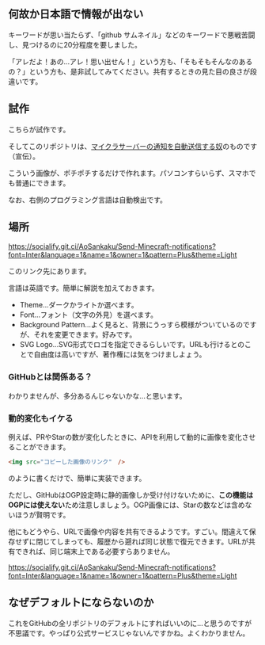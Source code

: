
## 何故か日本語で情報が出ない

キーワードが思い当たらず、「github サムネイル」などのキーワードで悪戦苦闘し、見つけるのに20分程度を要しました。

「アレだよ！あの…アレ！思い出せん！」という方も、「そもそもそんなのあるの？」という方も、是非試してみてください。共有するときの見た目の良さが段違いです。

## 試作

こちらが試作です。



そしてこのリポジトリは、[マイクラサーバーの通知を自動送信する奴]()のものです（宣伝）。

こういう画像が、ポチポチするだけで作れます。パソコンすらいらず、スマホでも普通にできます。

なお、右側のプログラミング言語は自動検出です。

## 場所

https://socialify.git.ci/AoSankaku/Send-Minecraft-notifications?font=Inter&language=1&name=1&owner=1&pattern=Plus&theme=Light

このリンク先にあります。

言語は英語です。簡単に解説を加えておきます。

- Theme…ダークかライトか選べます。
- Font…フォント（文字の外見）を選べます。
- Background Pattern…よく見ると、背景にうっすら模様がついているのですが、それを変更できます。好みです。
- SVG Logo…SVG形式でロゴを指定できるらしいです。URLも行けるとのことで自由度は高いですが、著作権には気をつけましよょう。

### GitHubとは関係ある？

わかりませんが、多分あるんじゃないかな…と思います。

### 動的変化もイケる

例えば、PRやStarの数が変化したときに、APIを利用して動的に画像を変化させることができます。

```html
<img src="コピーした画像のリンク"　/>
```

のように書くだけで、簡単に実装できます。

ただし、GitHubはOGP設定時に静的画像しか受け付けないために、**この機能はOGPには使えない**ため注意しましょう。OGP画像には、Starの数などは含めないほうが賢明です。

他にもどうやら、URLで画像や内容を共有できるようです。すごい。間違えて保存せずに閉じてしまっても、履歴から遡れば同じ状態で復元できます。URLが共有できれば、同じ端末上である必要すらありません。

https://socialify.git.ci/AoSankaku/Send-Minecraft-notifications?font=Inter&language=1&name=1&owner=1&pattern=Plus&theme=Light

## なぜデフォルトにならないのか

これをGitHubの全リポジトリのデフォルトにすればいいのに…と思うのですが不思議です。やっぱり公式サービスじゃないんですかね。よくわかりません。